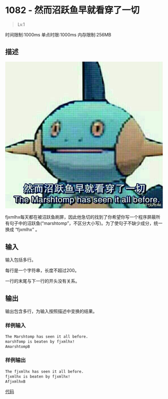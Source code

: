 # 1082 - 然而沼跃鱼早就看穿了一切
>Lv.1

时间限制:1000ms
单点时限:1000ms
内存限制:256MB

## 描述
![沼跃鱼](./marshtomp.jpg)

fjxmlhx每天都在被沼跃鱼刷屏，因此他急切的找到了你希望你写一个程序屏蔽所有句子中的沼跃鱼(“marshtomp”，不区分大小写)。为了使句子不缺少成分，统一换成 “fjxmlhx” 。

## 输入

输入包括多行。

每行是一个字符串，长度不超过200。

一行的末尾与下一行的开头没有关系。

## 输出

输出包含多行，为输入按照描述中变换的结果。

### 样例输入
    The Marshtomp has seen it all before.
    marshTomp is beaten by fjxmlhx!
    AmarshtompB
    
### 样例输出
    The fjxmlhx has seen it all before.
    fjxmlhx is beaten by fjxmlhx!
    AfjxmlhxB
    
[代码](./Main.java)